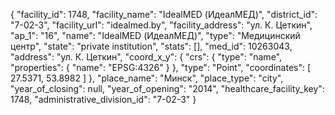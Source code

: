 {
    "facility_id": 1748,
    "facility_name": "IdealMED (ИдеалМЕД)",
    "district_id": "7-02-3",
    "facility_url": "idealmed.by",
    "facility_address": "ул. К. Цеткин",
    "ap_1": "16",
    "name": "IdealMED (ИдеалМЕД)",
    "type": "Медицинский центр",
    "state": "private institution",
    "stats": [],
    "med_id": 10263043,
    "address": "ул. К. Цеткин",
    "coord_x_y": {
        "crs": {
            "type": "name",
            "properties": {
                "name": "EPSG:4326"
            }
        },
        "type": "Point",
        "coordinates": [
            27.5371,
            53.8982
        ]
    },
    "place_name": "Минск",
    "place_type": "city",
    "year_of_closing": null,
    "year_of_opening": "2014",
    "healthcare_facility_key": 1748,
    "administrative_division_id": "7-02-3"
}